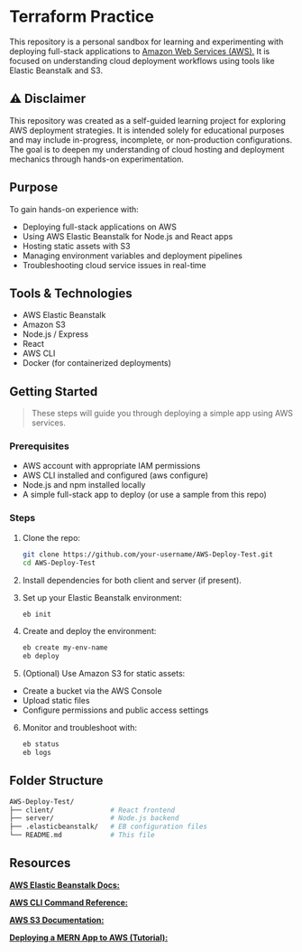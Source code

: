 # Terraform Practice

This repository is a personal sandbox for learning and experimenting with deploying full-stack applications to [Amazon Web Services (AWS).](https://aws.amazon.com/) It is focused on understanding cloud deployment workflows using tools like Elastic Beanstalk and S3.

## ⚠️ Disclaimer

This repository was created as a self-guided learning project for exploring AWS deployment strategies. It is intended solely for educational purposes and may include in-progress, incomplete, or non-production configurations. The goal is to deepen my understanding of cloud hosting and deployment mechanics through hands-on experimentation.


## Purpose

To gain hands-on experience with:
- Deploying full-stack applications on AWS
- Using AWS Elastic Beanstalk for Node.js and React apps
- Hosting static assets with S3
- Managing environment variables and deployment pipelines
- Troubleshooting cloud service issues in real-time

## Tools & Technologies

- AWS Elastic Beanstalk
- Amazon S3
- Node.js / Express
- React
- AWS CLI
- Docker (for containerized deployments)

## Getting Started

> These steps will guide you through deploying a simple app using AWS services.

### Prerequisites
- AWS account with appropriate IAM permissions
- AWS CLI installed and configured (aws configure)
- Node.js and npm installed locally
- A simple full-stack app to deploy (or use a sample from this repo)

### Steps

1. Clone the repo:
   ```bash
   git clone https://github.com/your-username/AWS-Deploy-Test.git
   cd AWS-Deploy-Test

2. Install dependencies for both client and server (if present).

3. Set up your Elastic Beanstalk environment:

   ```bash
   eb init

4. Create and deploy the environment:

   ```bash
   eb create my-env-name
   eb deploy

5. (Optional) Use Amazon S3 for static assets:
- Create a bucket via the AWS Console
- Upload static files
- Configure permissions and public access settings

6. Monitor and troubleshoot with:

   ```bash
   eb status
   eb logs

## Folder Structure

```bash
AWS-Deploy-Test/
├── client/              # React frontend  
├── server/              # Node.js backend  
├── .elasticbeanstalk/   # EB configuration files  
└── README.md            # This file  
```

## Resources

[**AWS Elastic Beanstalk Docs:**](https://docs.aws.amazon.com/elastic-beanstalk/)

[**AWS CLI Command Reference:**](https://docs.aws.amazon.com/cli/latest/)

[**AWS S3 Documentation:**](https://docs.aws.amazon.com/s3/)

[**Deploying a MERN App to AWS (Tutorial):**](https://www.youtube.com/watch?v=eRdeAbGKyuk&themeRefresh=1)
